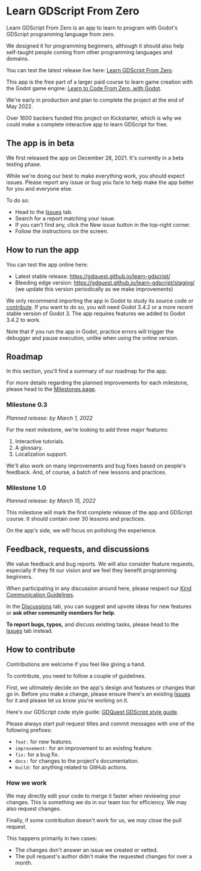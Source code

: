 # Learn GDScript From Zero

Learn GDScript From Zero is an app to learn to program with Godot's GDScript programming language from zero.

We designed it for programming beginners, although it should also help self-taught people coming from other programming languages and domains.

You can test the latest release live here: [Learn GDScript From Zero](https://gdquest.github.io/learn-gdscript/).

This app is the free part of a larger paid course to learn game creation with the Godot game engine: [Learn to Code From Zero, with Godot](https://gdquest.mavenseed.com/courses/learn-to-code-from-zero-with-godot).

We're early in production and plan to complete the project at the end of May 2022.

Over 1600 backers funded this project on Kickstarter, which is why we could make a complete interactive app to learn GDScript for free.

## The app is in beta

We first released the app on December 28, 2021. It's currently in a beta testing phase.

While we're doing our best to make everything work, you should expect issues. Please report any issue or bug you face to help make the app better for you and everyone else.

To do so:

- Head to the [Issues](https://github.com/GDQuest/learn-gdscript/issues) tab.
- Search for a report matching your issue.
- If you can't find any, click the _New issue_ button in the top-right corner.
- Follow the instructions on the screen.

## How to run the app

You can test the app online here:

- Latest stable release: https://gdquest.github.io/learn-gdscript/
- Bleeding edge version: https://gdquest.github.io/learn-gdscript/staging/ (we update this version periodically as we make improvements)

We only recommend importing the app in Godot to study its source code or [contribute](#how-to-contribute). If you want to do so, you will need Godot 3.4.2 or a more recent stable version of Godot 3. The app requires features we added to Godot 3.4.2 to work.

Note that if you run the app in Godot, practice errors will trigger the debugger and pause execution, unlike when using the online version.

## Roadmap

In this section, you'll find a summary of our roadmap for the app.

For more details regarding the planned improvements for each milestone, please head to the [Milestones page](https://github.com/GDQuest/learn-gdscript/milestones).

### Milestone 0.3

_Planned release: by March 1, 2022_

For the next milestone, we're looking to add three major features:

1. Interactive tutorials.
1. A glossary.
1. Localization support.

We'll also work on many improvements and bug fixes based on people's feedback. And, of course, a batch of new lessons and practices.

### Milestone 1.0

_Planned release: by March 15, 2022_

This milestone will mark the first complete release of the app and GDScript course. It should contain over 30 lessons and practices.

On the app's side, we will focus on polishing the experience.

## Feedback, requests, and discussions

We value feedback and bug reports. We will also consider feature requests, especially if they fit our vision and we feel they benefit programming beginners.

When participating in any discussion around here, please respect our [Kind Communication Guidelines](https://www.gdquest.com/docs/guidelines/best-practices/communication/).

In the [Discussions](https://github.com/GDQuest/learn-gdscript/discussions) tab, you can suggest and upvote ideas for new features or **ask other community members for help**.

**To report bugs, typos,** and discuss existing tasks, please head to the [Issues](issues) tab instead.

## How to contribute

Contributions are welcome if you feel like giving a hand.

To contribute, you need to follow a couple of guidelines.

First, we ultimately decide on the app's design and features or changes that go in. Before you make a change, please ensure there's an existing [Issues](https://github.com/GDQuest/learn-gdscript/issues) for it and please let us know you're working on it. 

Here's our GDScript code style guide: [GDQuest GDScript style guide](https://www.gdquest.com/docs/guidelines/best-practices/godot-gdscript/).

Please always start pull request titles and commit messages with one of the following prefixes:

- `feat:` for new features.
- `improvement:` for an improvement to an existing feature.
- `fix:` for a bug fix.
- `docs:` for changes to the project's documentation.
- `build:` for anything related to GitHub actions.

### How we work

We may directly edit your code to merge it faster when reviewing your changes. This is something we do in our team too for efficiency. We may also request changes.

Finally, if some contribution doesn't work for us, we _may_ close the pull request. 

This happens primarily in two cases:

- The changes don't answer an issue we created or vetted.
- The pull request's author didn't make the requested changes for over a month.
